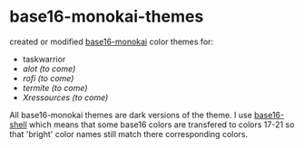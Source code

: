 # base16-monokai-themes

created or modified [base16-monokai](https://github.com/chriskempson/base16) color themes for:

- taskwarrior
- *alot (to come)*
- *rofi (to come)*
- *termite (to come)*
- *Xressources (to come)*

All base16-monokai themes are dark versions of the theme. I use [base16-shell](https://github.com/chriskempson/base16-shell) which means that some base16 colors are transfered to colors 17-21 so that 'bright' color names still match there corresponding colors.
